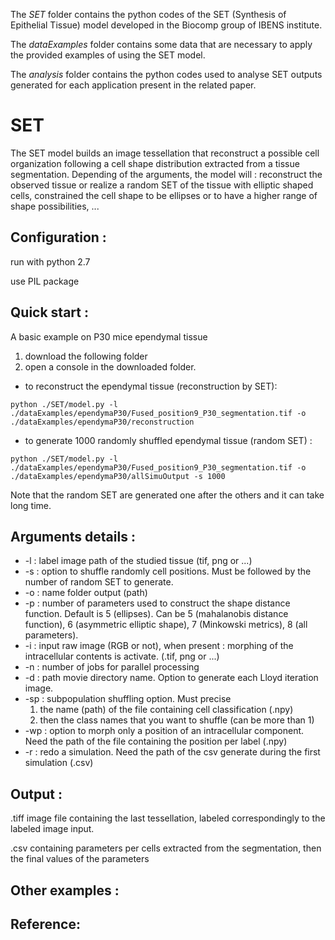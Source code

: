 

The *SET* folder contains the python codes of the SET (Synthesis of Epithelial Tissue) model developed in the Biocomp group of IBENS institute.

The *dataExamples* folder contains some data that are necessary to apply the provided examples of using the SET model.

The *analysis* folder contains the python codes used to analyse SET outputs generated for each application present in the related paper.

# SET 

The SET model builds an image tessellation that reconstruct a possible cell organization following a cell shape distribution extracted from a tissue segmentation.
Depending of the arguments, the model will : reconstruct the observed tissue or realize a random SET of the tissue with elliptic shaped cells, constrained the cell shape to be ellipses or to have a higher range of shape possibilities, ... 

## Configuration : 
run with python 2.7

use PIL package

## Quick start : 
A basic example on P30 mice ependymal tissue
 1) download the following folder 
 2) open a console in the downloaded folder. 
  * to reconstruct the ependymal tissue (reconstruction by SET): 

```
python ./SET/model.py -l ./dataExamples/ependymaP30/Fused_position9_P30_segmentation.tif -o ./dataExamples/ependymaP30/reconstruction 
```

  * to generate 1000 randomly shuffled ependymal tissue (random SET) :


```
python ./SET/model.py -l ./dataExamples/ependymaP30/Fused_position9_P30_segmentation.tif -o ./dataExamples/ependymaP30/allSimuOutput -s 1000
```

Note that the random SET are generated one after the others and it can take long time.

## Arguments details : 

* -l : label image path of the studied tissue (tif, png or ...)
* -s : option to shuffle randomly cell positions. Must be followed by the number of random SET to generate. 
* -o : name folder output (path)
* -p : number of parameters used to construct the shape distance function. Default is 5 (ellipses). Can be 5 (mahalanobis distance function), 6 (asymmetric elliptic shape), 7 (Minkowski metrics), 8 (all parameters).
* -i : input raw image (RGB or not), when present : morphing of the intracellular contents is activate. (.tif, png or ...)
* -n : number of jobs for parallel processing
* -d : path movie directory name. Option to generate each Lloyd iteration image.
* -sp : subpopulation shuffling option. Must precise 
	 1) the name (path) of the file containing cell classification (.npy) 
	 2) then the class names that you want to shuffle (can be more than 1)
* -wp : option to morph only a position of an intracellular component. Need the path of the file containing the position per label (.npy)
* -r : redo a simulation. Need the path of the csv generate during the first simulation (.csv)

## Output : 
.tiff image file containing the last tessellation, labeled correspondingly to the labeled image input.

.csv containing parameters per cells extracted from the segmentation, then the final values of the parameters

## Other examples : 



## Reference: 



